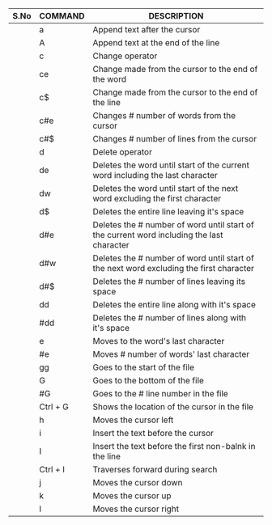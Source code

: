 | S.No | COMMAND | DESCRIPTION |
| --- | --- | --- |
|  | a | Append text after the cursor |
|  | A | Append text at the end of the line |
|  | c | Change operator |
|  | ce | Change made from the cursor to the end of the word |
|  | c$ | Change made from the cursor to the end of the line |
|  | c#e | Changes # number of words from the cursor |
|  | c#$ | Changes # number of lines from the cursor | 
|  | d | Delete operator |
|  | de |  Deletes the word until start of the current word including the last character | 
|  | dw | Deletes the word until start of the next word excluding the first character |
|  | d$ | Deletes the entire line leaving it's space |
|  | d#e | Deletes the # number of word until start of the current word including the last character |
|  | d#w | Deletes the # number of word until start of the next word excluding the first character | 
|  | d#$ | Deletes the # number of lines leaving its space | 
|  | dd | Deletes the entire line along with it's space |
|  | #dd | Deletes the # number of lines along with it's space | 
|  | e | Moves to the word's last character |
|  | #e | Moves # number of words' last character |
|  | gg | Goes to the start  of the file |
|  | G | Goes to the bottom of the file |
|  | #G | Goes to the # line number in the file | 
|  | Ctrl + G | Shows the location of the cursor in the file |
|  | h | Moves the cursor left | 
|  | i | Insert the text before the cursor |
|  | I | Insert the text before the first non-balnk in the line |
|  | Ctrl + I | Traverses forward during search |
|  | j | Moves the cursor down |
|  | k | Moves the cursor up |
|  | l |  Moves the cursor right |   
